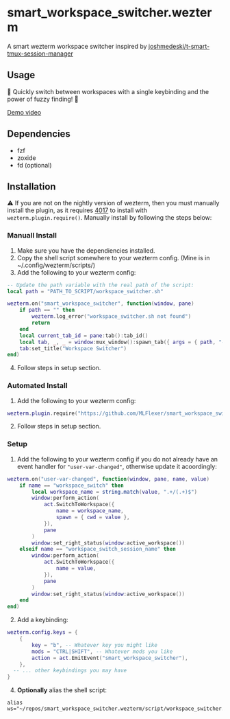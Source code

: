 # smart_workspace_switcher.wezterm
A smart wezterm workspace switcher inspired by [joshmedeski/t-smart-tmux-session-manager](https://github.com/joshmedeski/t-smart-tmux-session-manager)
## Usage
💨 Quickly switch between workspaces with a single keybinding and the power of fuzzy finding! 💨

[Demo video](https://youtu.be/daul-4Fg20U)

## Dependencies
* fzf
* zoxide
* fd (optional)

## Installation
⚠️ If you are not on the nightly version of wezterm, then you must manually install the plugin, as it requires [4017](https://github.com/wez/wezterm/pull/4017) to install with `wezterm.plugin.require()`. Manually install by following the steps below:

### Manuall Install

1. Make sure you have the dependiencies installed.
2. Copy the shell script somewhere to your wezterm config. (Mine is in ~/.config/wezterm/scripts/)
3. Add the following to your wezterm config:
```lua
-- Update the path variable with the real path of the script:
local path = "PATH_TO_SCRIPT/workspace_switcher.sh"

wezterm.on("smart_workspace_switcher", function(window, pane)
	if path == "" then
		wezterm.log_error("workspace_switcher.sh not found")
		return
	end
	local current_tab_id = pane:tab():tab_id()
	local tab, _, _ = window:mux_window():spawn_tab({ args = { path, "--tab-id", tostring(current_tab_id) } })
	tab:set_title("Workspace Switcher")
end)

```
4. Follow steps in setup section.
### Automated Install
1. Add the following to your wezterm config:
```lua
wezterm.plugin.require("https://github.com/MLFlexer/smart_workspace_switcher.wezterm")
```

2. Follow steps in setup section.

### Setup
1. Add the following to your wezterm config if you do not already have an event handler for `"user-var-changed"`, otherwise update it acoordingly:
```lua
wezterm.on("user-var-changed", function(window, pane, name, value)
	if name == "workspace_switch" then
		local workspace_name = string.match(value, ".+/(.+)$")
		window:perform_action(
			act.SwitchToWorkspace({
				name = workspace_name,
				spawn = { cwd = value },
			}),
			pane
		)
		window:set_right_status(window:active_workspace())
	elseif name == "workspace_switch_session_name" then
		window:perform_action(
			act.SwitchToWorkspace({
				name = value,
			}),
			pane
		)
		window:set_right_status(window:active_workspace())
	end
end)
```

2. Add a keybinding:
```lua
wezterm.config.keys = {
	{
		key = "b", -- Whatever key you might like
		mods = "CTRL|SHIFT", -- Whatever mods you like
		action = act.EmitEvent("smart_workspace_switcher"),
	},
  -- ... other keybindings you may have
}
```

4. **Optionally** alias the shell script:
```shell
alias ws="~/repos/smart_workspace_switcher.wezterm/script/workspace_switcher.sh"
```
